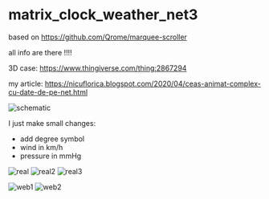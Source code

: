 # matrix_clock_weather_net3
based on https://github.com/Qrome/marquee-scroller

all info are there !!!!

3D case: https://www.thingiverse.com/thing:2867294

my article: https://nicuflorica.blogspot.com/2020/04/ceas-animat-complex-cu-date-de-pe-net.html

![schematic](https://github.com/Qrome/marquee-scroller/raw/master/images/marquee_scroller_pins.png)


I just make small changes:
- add degree symbol
- wind in km/h
- pressure in mmHg

![real](https://1.bp.blogspot.com/-gxpVCbMGJUQ/Xom-fQ4JJ4I/AAAAAAAAbxM/_byo4YsABf0A6Qy5PZowy9YnmpUgM3xaACLcBGAsYHQ/s200/ceas11.jpg)
![real2](https://1.bp.blogspot.com/-8d8IOy0yuso/Xom4V076ZpI/AAAAAAAAbwA/A5va8u3_mtYVB77tRGwlUdNSCDxG0tq-gCLcBGAsYHQ/s200/ceas1.jpg)
![real3](https://1.bp.blogspot.com/-bSd5vbesNXo/Xom4d_nKHHI/AAAAAAAAbwE/A4N9Lg2QFwgABMVU8TuUqSZ_TrGmsSgeQCLcBGAsYHQ/s200/ceas3.jpg)

![web1](https://1.bp.blogspot.com/-BrohvTNtuBE/Xom-IBZxRCI/AAAAAAAAbw8/f0JjxM8Zy9skzBo7XbzgK1xbdnInYEaagCLcBGAsYHQ/s200/ceas7.jpg)
![web2](https://1.bp.blogspot.com/-xae91ky1iiU/Xom-MxDWR7I/AAAAAAAAbxA/HXcRqtWxi70CR4_7uksicQTiF_Ln6QWkwCLcBGAsYHQ/s200/ceas6.jpg)

